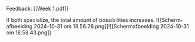 Feedback: [[Week 1.pdf]]

If both specialize, the total amount of possibilities increases.
![[Scherm­afbeelding 2024-10-31 om 18.56.26.png]]![[Scherm­afbeelding 2024-10-31 om 18.58.43.png]]